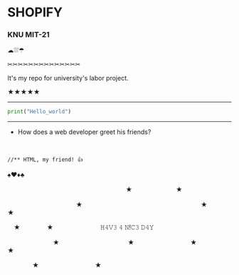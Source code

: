 # SHOPIFY

### KNU MIT-21

☁⛆☂

✂✂✂✂✂✂✂✂✂✂✂✂✂✂

It's my repo for university's labor project.



★★★★★



    
***



```python
print("Hello_world")
```


***


* How does a web developer greet his friends?

 

    //** HTML, my friend! 👍

♠︎♥︎♦︎♣︎


　　　　　　　　　　　　　　　　　　　★　　　　　　　★




　　　　　　　　　　　★　　　　　　　　　　　　　　　　　　　★　　　　　　　★

　★　　 　　★ 　　　　　　　 𝙷𝟺𝚅𝟹 𝟺 𝙽!𝙲𝟹 𝙳𝟺𝚈


　　 　　　　　★　　　　　　　　　　　★　　　　　　　　　★　　　　　　★


　　　　★　　　　　　　　　★
